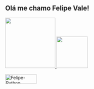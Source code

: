 ## Olá me chamo Felipe Vale!

<div>
  <a href="https://github.com/FelipeValve">
  <img height="160cm" src="https://github-readme-stats.vercel.app/api?username=FelipeValve&show_icons=true&theme=dark&include_all_comits=false&count_private=true"/>
  <img height="100cm" src="https://github-readme-stats.vercel.app/api/top-langs/?username=FelipeValve&layout=compact&langs_count=16&theme=dark"/>
</div>

<div style="display: inline_block"><br>
  <img align="center" alt="Felipe-Python" height="30" width="100" src="https://img.shields.io/badge/Python-3776AB?style=for-the-badge&logo=python&logoColor=white">
</div>
